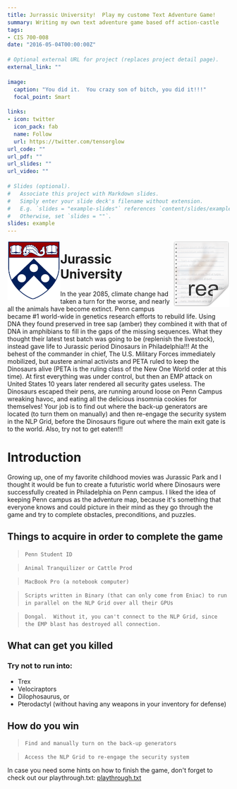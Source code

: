```yaml
---
title: Jurrassic University!  Play my custome Text Adventure Game!
summary: Writing my own text adventure game based off action-castle
tags:
- CIS 700-008
date: "2016-05-04T00:00:00Z"

# Optional external URL for project (replaces project detail page).
external_link: ""

image:
  caption: "You did it.  You crazy son of bitch, you did it!!!"
  focal_point: Smart

links:
- icon: twitter
  icon_pack: fab
  name: Follow
  url: https://twitter.com/tensorglow
url_code: ""
url_pdf: ""
url_slides: ""
url_video: ""

# Slides (optional).
#   Associate this project with Markdown slides.
#   Simply enter your slide deck's filename without extension.
#   E.g. `slides = "example-slides"` references `content/slides/example-slides.md`.
#   Otherwise, set `slides = ""`.
slides: example
---
```


<img src="../media/shield-only-RGB-4k.png" align="left" width="120" hieght="120"> <img src="../media/icon.png" align="right" /> 

# Jurassic University
In the year 2085, climate change had taken a turn for the worse, and nearly all the animals have become extinct.  Penn campus became #1 world-wide in genetics research efforts to rebuild life. Using DNA they found preserved in tree sap (amber) they combined it with that of DNA in amphibians to fill in the gaps of the missing sequences.  What they thought their latest test batch was going to be (replenish the livestock), instead gave life to Jurassic period Dinosaurs in Philadelphia!!!  At the behest of the commander in chief, The U.S. Military Forces immediately mobilized, but austere animal activists and PETA ruled to keep the Dinosaurs alive (PETA is the ruling class of the New One World order at this time).  At first everything was under control, but then an EMP attack on United States 10 years later rendered all security gates useless.  The Dinosaurs escaped their pens, are running around loose on Penn Campus wreaking havoc, and eating all the delicious insomnia cookies for themselves!  Your job is to find out where the back-up generators are located (to turn them on manually) and then re-engage the security system in the NLP Grid, before the Dinosaurs figure out where the main exit gate is to the world.  Also, try not to get eaten!!!

# Introduction

Growing up, one of my favorite childhood movies was Jurassic Park and I thought it would be fun to create a futuristic world where Dinosaurs were successfully created in Philadelphia on Penn campus.  I liked the idea of keeping Penn campus as the adventure map, because it's something that everyone knows and could picture in their mind as they go through the game and try to complete obstacles, preconditions, and puzzles.

## Things to acquire in order to complete the game
> `Penn Student ID`

> `Animal Tranquilizer or Cattle Prod`

> `MacBook Pro (a notebook computer)`

> `Scripts written in Binary (that can only come from Eniac) to run in parallel on the NLP Grid over all their GPUs`

> `Dongal.  Without it, you can't connect to the NLP Grid, since the EMP blast has destroyed all connection.`

## What can get you killed
### Try not to run into:
  - Trex
  - Velociraptors
  - Dilophosaurus, or 
  - Pterodactyl 
  (without having any weapons in your inventory for defense)

## How do you win
> `Find and manually turn on the back-up generators`

> `Access the NLP Grid to re-engage the security system`

In case you need some hints on how to finish the game, 
don't forget to check out our playthrough.txt:
[playthrough.txt](https://github.com/bikegirl/academic-kickstart/content/project/CIS-700-008/murder-mystery/playthrough.txt)